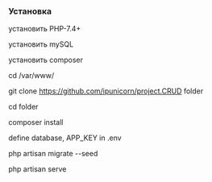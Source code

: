### Установка

установить PHP-7.4+

установить mySQL

установить composer

cd /var/www/

git clone https://github.com/ipunicorn/project.CRUD folder

cd folder

composer install

define database, APP_KEY in .env

php artisan migrate --seed

php artisan serve
